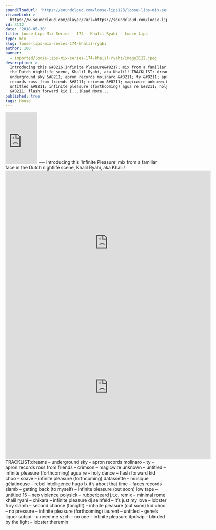 ```yaml
---
soundCloudUrl: 'https://soundcloud.com/loose-lips123/loose-lips-mix-series-174-khalil'
iframeLink: >-
  https://w.soundcloud.com/player/?url=https://soundcloud.com/loose-lips123/loose-lips-mix-series-174-khalil&color=00aabb&auto_play=false&hide_related=false&show_comments=true&show_user=true&show_reposts=false
id: 3112
date: '2018-05-30'
title: Loose Lips Mix Series - 174 - Khalil Ryahi - Loose Lips
type: mix
slug: loose-lips-mix-series-174-khalil-ryahi
author: 100
banner:
  - imported/loose-lips-mix-series-174-khalil-ryahi/image3112.jpeg
description: >-
  Introducing this &#8216;Infinite Pleasure&#8217; mix from a familiar face in
  the Dutch nightlife scene, Khalil Ryahi, aka Khalil! TRACKLIST: dreams &#8211;
  underground sky &#8211; apron records molinaro &#8211; ty &#8211; apron
  records ross from friends &#8211; crimson &#8211; magicwire unknown &#8211;
  untitled &#8211; infinite pleasure (forthcoming) agua re &#8211; holy dance
  &#8211; flash forward kid [...]Read More...
published: true
tags: House
---
```

<iframe id="sc-widget" title="title" width="100" height="160" scrolling="no" frameborder="yes" allow="autoplay" src="https://w.soundcloud.com/player/?url=https://soundcloud.com/loose-lips123/loose-lips-mix-series-174-khalil&amp;color=00aabb&amp;auto_play=false&amp;hide_related=false&amp;show_comments=true&amp;show_user=true&amp;show_reposts=false"></iframe>
---
Introducing this ‘Infinite Pleasure’ mix from a familiar face in the Dutch nightlife scene, Khalil Ryahi, aka Khalil!<iframe loading="lazy" title="INFINITE PLEASURE" width="640" height="450" scrolling="no" frameborder="no" src="https://w.soundcloud.com/player/?visual=true&amp;url=https%3A%2F%2Fapi.soundcloud.com%2Fusers%2F138955239&amp;show_artwork=true&amp;maxwidth=640&amp;maxheight=960&amp;dnt=1"></iframe>  
<iframe loading="lazy" title="KRY" width="640" height="450" scrolling="no" frameborder="no" src="https://w.soundcloud.com/player/?visual=true&amp;url=https%3A%2F%2Fapi.soundcloud.com%2Fusers%2F40410&amp;show_artwork=true&amp;maxwidth=640&amp;maxheight=960&amp;dnt=1"></iframe>TRACKLIST:dreams – underground sky – apron records  
molinaro – ty – apron records  
ross from friends – crimson – magicwire  
unknown – untitled – infinite pleasure (forthcoming)  
agua re – holy dance – flash forward  
kid choo – soave – infinite pleasure (forthcoming)  
datassette – musique gélatineuse – rebel intelligence  
hugo lx it’s about that time – faces records  
slamb – getting back (to myself) – infinite pleasure (out soon)  
low tape – untitled 15 – neo violence  
polysick – rubberbeard j.t.c. remix – minimal rome  
khalil ryahi – chikara – infinite pleasure  
dj seinfeld – it’s just my love – lobster fury  
slamb – second chance (tonight) – infinite pleasure (out soon)  
kid choo – no pressure – infinite pleasure (forthcoming)  
laurent – untitled – gene’s liquor  
subjoi – u need me  
szch – no one – infinite pleasure  
itpdwip – blinded by the light – lobster theremin